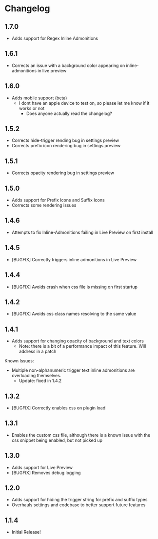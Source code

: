 # Changelog

## 1.7.0

- Adds support for Regex Inline Admonitions

## 1.6.1

- Corrects an issue with a background color appearing on inline-admonitions in live preview

## 1.6.0

- Adds mobile support (beta)
  - I dont have an apple device to test on, so please let me know if it works or not
    - Does anyone actually read the changelog?

## 1.5.2

- Corrects hide-trigger rending bug in settings preview
- Corrects prefix icon rendering bug in settings preview

## 1.5.1

- Corrects opacity rendering bug in settings preview

## 1.5.0

- Adds support for Prefix Icons and Suffix Icons
- Corrects some rendering issues

## 1.4.6

- Attempts to fix Inline-Admonitions failing in Live Preview on first install

## 1.4.5 

- [BUGFIX] Correctly triggers inline admonitions in Live Preview

## 1.4.4

- [BUGFIX] Avoids crash when css file is missing on first startup

## 1.4.2

- [BUGFIX] Avoids css class names resolving to the same value

## 1.4.1

- Adds support for changing opacity of background and text colors
  - Note: there is a bit of a performance impact of this feature. Will address in a patch

Known Issues:

- Multiple non-alphanumeric trigger text inline admonitions are overloading themselves.
  - Update: fixed in 1.4.2

## 1.3.2 

- [BUGFIX] Correctly enables css on plugin load

## 1.3.1 

- Enables the custom css file, although there is a known issue with the css snippet being enabled, but not picked up

## 1.3.0

- Adds support for Live Preview
- [BUGFIX] Removes debug logging

## 1.2.0

- Adds support for hiding the trigger string for prefix and suffix types
- Overhauls settings and codebase to better support future features

## 1.1.4

- Initial Release!
